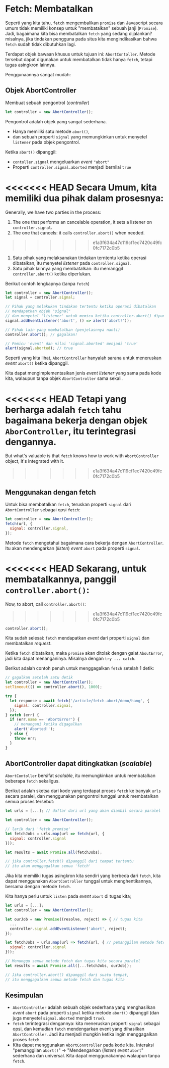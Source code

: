 # Fetch: Membatalkan

Seperti yang kita tahu, `fetch` mengembalikan `promise` dan Javascript secara umum tidak memiliki konsep untuk "membatalkan" sebuah janji (`Promise`). Jadi, bagaimana kita bisa membatalkan `fetch` yang sedang dijalankan? misalnya, jika tindakan pengguna pada situs kita mengindikasikan bahwa `fetch` sudah tidak dibutuhkan lagi.

Terdapat objek bawaan khusus untuk tujuan ini: `AbortContoller`. Metode tersebut dapat digunakan untuk membatalkan tidak hanya `fetch`, tetapi tugas asingkron lainnya.

Penggunaannya sangat mudah:

## Objek AbortController

Membuat sebuah pengontrol (_controller_)

```js
let controller = new AbortController();
```

Pengontrol adalah objek yang sangat sederhana.

- Hanya memiliki satu metode `abort()`,
- dan sebuah properti `signal` yang memungkinkan untuk menyetel `listener` pada objek pengontrol.

Ketika `abort()` dipanggil:

- `contoller.signal` mengeluarkan _event_ `"abort"`
- Properti `controller.signal.aborted` menjadi bernilai `true`

<<<<<<< HEAD
Secara Umum, kita memiliki dua pihak dalam prosesnya:
=======
Generally, we have two parties in the process: 
1. The one that performs an cancelable operation, it sets a listener on `controller.signal`.
2. The one that cancels: it calls `controller.abort()` when needed.
>>>>>>> e1a3f634a47c119cf1ec7420c49fc0fc7172c0b5

1. Satu pihak yang melaksanakan tindakan terntentu ketika operasi dibatalkan, itu menyetel _listener_ pada `controller.signal`.
2. Satu pihak lainnya yang membatalkan: itu memanggil `controller.abort()` ketika diperlukan.

Berikut contoh lengkapnya (tanpa `fetch`)

```js run
let controller = new AbortController();
let signal = controller.signal;

// Pihak yang melakukan tindakan tertentu ketika operasi dibatalkan
// mendapatkan objek "signal"
// dan menyetel 'listener' untuk memicu ketika controller.abort() dipanggil
signal.addEventListener('abort', () => alert('abort!'));

// Pihak lain yang membatalkan (penjelasnnya nanti)
controller.abort(); // gagalkan!

// Pemicu 'event' dan nilai 'signal.aborted' menjadi 'true'
alert(signal.aborted); // true
```

Seperti yang kita lihat, `AbortController` hanyalah sarana untuk meneruskan _event_ `abort()` ketika dipanggil.

Kita dapat mengimplementasikan jenis _event listener_ yang sama pada kode kita, walaupun tanpa objek `AbortController` sama sekali.

<<<<<<< HEAD
Tetapi yang berharga adalah `fetch` tahu bagaimana bekerja dengan objek `AborController`, itu terintegrasi dengannya.
=======
But what's valuable is that `fetch` knows how to work with `AbortController` object, it's integrated with it.
>>>>>>> e1a3f634a47c119cf1ec7420c49fc0fc7172c0b5

## Menggunakan dengan fetch

Untuk bisa membatalkan `fetch`, teruskan properti `signal` dari `AbortController` sebagai opsi `fetch`:

```js
let controller = new AbortController();
fetch(url, {
  signal: controller.signal,
});
```

Metode `fetch` mengetahui bagaimana cara bekerja dengan `AbortController`. Itu akan mendengarkan (_listen_) _event_ `abort` pada properti `signal`.

<<<<<<< HEAD
Sekarang, untuk membatalkannya, panggil `controller.abort()`:
=======
Now, to abort, call `controller.abort()`:
>>>>>>> e1a3f634a47c119cf1ec7420c49fc0fc7172c0b5

```js
controller.abort();
```

Kita sudah selesai: `fetch` mendapatkan _event_ dari properti `signal` dan membatalkan _request_.

Ketika `fetch` dibatalkan, maka `promise` akan ditolak dengan galat `AboutError`, jadi kita dapat menanganinya. Misalnya dengan `try ... catch`.

Berikut adalah contoh penuh untuk menggagalkan `fetch` setelah 1 detik:

```js run async
// gagalkan setelah satu detik
let controller = new AbortController();
setTimeout(() => controller.abort(), 1000);

try {
  let response = await fetch('/article/fetch-abort/demo/hang', {
    signal: controller.signal,
  });
} catch (err) {
  if (err.name == 'AbortError') {
    // menangani ketika digagalkan
    alert('Aborted!');
  } else {
    throw err;
  }
}
```

## AbortController dapat ditingkatkan (_scalable_)

`AbortContoller` bersifat _scalable_, itu memungkinkan untuk membatalkan beberapa `fetch` sekaligus.

Berikut adalah sketsa dari kode yang terdapat proses `fetch` ke banyak `urls` secara paralel, dan menggunakan pengontrol tunggal untuk membatalkan semua proses tersebut:

```js
let urls = [...]; // daftar dari url yang akan diambil secara paralel

let controller = new AbortController();

// larik dari 'fetch promise'
let fetchJobs = urls.map(url => fetch(url, {
  signal: controller.signal
}));

let results = await Promise.all(fetchJobs);

// jika controller.fetch() dipanggil dari tempat tertentu
// itu akan menggagalkan semua 'fetch'
```

Jika kita memiliki tugas asingkron kita sendiri yang berbeda dari `fetch`, kita dapat menggunakan `AbortController` tunggal untuk menghentikannya, bersama dengan metode `fetch`.

Kita hanya perlu untuk `listen` pada _event_ `abort` di tugas kita;

```js
let urls = [...];
let controller = new AbortController();

let ourJob = new Promise((resolve, reject) => { // tugas kita
  ...
  controller.signal.addEventListener('abort', reject);
});

let fetchJobs = urls.map(url => fetch(url, { // pemanggilan metode fetch
  signal: controller.signal
}));

// Menunggu semua metode fetch dan tugas kita secara paralel
let results = await Promise.all([...fetchJobs, ourJob]);

// Jika controller.abort() dipanggil dari suatu tempat,
// itu menggagalkan semua metode fetch dan tugas kita
```

## Kesimpulan

- `AbortController` adalah sebuah objek sederhana yang menghasilkan _event_ `abort` pada properti `signal` ketika metode `abort()` dipanggil (dan juga menyetel `signal.aborted` menjadi `true`).
- `fetch` terintegrasi dengannya: kita meneruskan properti `signal` sebagai opsi, dan kemudian `fetch` mendengarkan event yang dihasilkan `AbortController`. Jadi itu menjadi mungkin ketika ingin menggagalkan proses `fetch`.
- Kita dapat menggunakan `AbortConntroller` pada kode kita. Interaksi "pemanggilan `abort()`" -> "Mendengarkan (_listen_) _event_ `abort`" sederhana dan universal. Kita dapat menggunakannya walaupun tanpa `fetch`.
